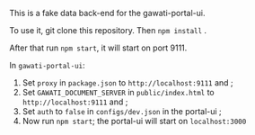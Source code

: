 This is a fake data back-end for the gawati-portal-ui. 

To use it, git clone this repository. Then `npm install` .

After that run `npm start`, it will start on port 9111. 

In `gawati-portal-ui`: 
  1. Set `proxy` in `package.json` to `http://localhost:9111` and ;
  1. Set `GAWATI_DOCUMENT_SERVER` in `public/index.html` to `http://localhost:9111` and ;
  1. Set `auth` to `false` in `configs/dev.json` in the portal-ui ;
  1. Now run `npm start`; the portal-ui will start on `localhost:3000`

